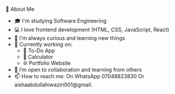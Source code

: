 🌟 About Me

- 🎓 I'm studying Software Engineering  
- 💻 I love frontend development (HTML, CSS, JavaScript, React)  
- 🧠 I'm always curious and learning new things  
- 🔨 Currently working on:  
  - 📝 To-Do App  
  - 🧮 Calculator  
  - 🌐 Portfolio Website  
- 🤝 I’m open to collaboration and learning from others  
- 📫 How to reach me: On WhatsApp 07048823830 Or aishaabdullahiwaziri001@gmail.
